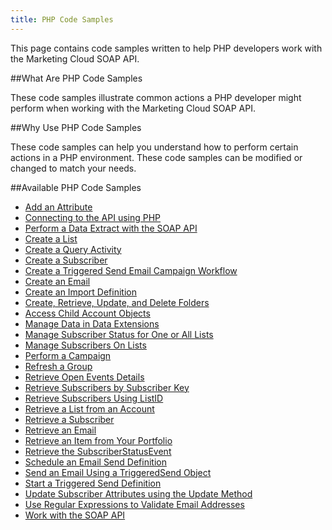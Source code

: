 ```yaml
---
title: PHP Code Samples
---
```

<p>This page contains code samples written to help PHP developers work with the Marketing Cloud SOAP API.</p>

##What Are PHP Code Samples
<p>These code samples illustrate common actions a PHP developer might perform when working with the Marketing Cloud SOAP API.</p>

##Why Use PHP Code Samples
<p>These code samples can help you understand how to perform certain actions in a PHP environment. These code samples can be modified or changed to match your needs.</p>

##Available PHP Code Samples
<ul>
<li><a href="adding_an_attribute_via_the_web_service_api.htm" title="Adding_an_Attribute_Via_the_Web_Service_API">Add an Attribute</a></li>
<li><a href="connecting_to_the_api_using_php.htm" title="Connecting_to_the_API_using_PHP">Connecting to the API using PHP</a></li>
<li><a href="creating_a_data_extract_activity_with_the_soap_web_service_api.htm" title="Creating_a_Data_Extract_Activity_with_the_SOAP_Web_Service_API">Perform a Data Extract with the SOAP API</a></li>
<li><a href="creating_a_list.htm" title="Creating_a_List">Create a List</a></li>
<li><a href="creating_a_query_activity.htm" title="Creating_a_Query_Activity">Create a Query Activity</a></li>
<li><a href="creating_a_subscriber.htm" title="Creating_a_Subscriber">Create a Subscriber</a></li>
<li><a href="creating_a_triggered_email_campaign_workflow.htm" title="Creating_a_Triggered_Email_Campaign_Workflow">Create a Triggered Send Email Campaign Workflow</a></li>
<li><a href="creating_an_email_via_the_web_service_api.htm" title="Creating_an_Email_Via_the_Web_Service_API">Create an Email</a></li>
<li><a href="creating_an_import_definition.htm" title="Creating_an_Import_Definition">Create an Import Definition</a></li>
<li><a href="creating_retrieving_updating_and_deleting_folders.htm" title="Creating,_Retrieving,_Updating,_and_Deleting_Folders">Create, Retrieve, Update, and Delete Folders</a></li>
<li><a href="impersonating_another_user.htm" title="Access Child Account Objects">Access Child Account Objects</a></li>
<li><a href="managing_data_in_data_extensions.htm" title="Managing_Data_In_Data_Extensions">Manage Data in Data Extensions</a></li>
<li><a href="managing_subscriber_status_for_one_or_all_lists.htm" title="Managing_Subscriber_Status_for_One_or_All_Lists">Manage Subscriber Status for One or All Lists</a></li>
<li><a href="managing_subscribers_on_lists.htm" title="Managing_Subscribers_On_Lists">Manage Subscribers On Lists</a></li>
<li><a href="performing_a_campaign_via_the_web_service_api.htm" title="Performing_a_Campaign_Via_the_Web_Service_API">Perform a Campaign</a></li>
<li><a href="refreshing_a_group.htm" title="Refreshing_a_Group">Refresh a Group</a></li>
<li><a href="retrieving_open_events_details.htm" title="Retrieving_Open_Events_Details">Retrieve Open Events Details</a></li>
<li><a href="retrieving_subscribers_by_subscriber_key.htm" title="Retrieving_Subscribers_By_Subscriber_Key">Retrieve Subscribers by Subscriber Key</a></li>
<li><a href="retrieving_subscribers_using_listid.htm" title="Retrieving_Subscribers_Using_ListID">Retrieve Subscribers Using ListID</a></li>
<li><a href="retrieving_a_list_from_an_account.htm" title="Retrieving_a_List_from_an_Account">Retrieve a List from an Account</a></li>
<li><a href="retrieve_a_subscriber_via_the_web_service_api.htm" title="Retrieve_a_Subscriber_Via_the_Web_Service_API">Retrieve a Subscriber</a></li>
<li><a href="retrieving_an_email_via_the_soap_api.htm" title="Retrieving_an_Email_via_the_SOAP_API">Retrieve an Email</a></li>
<li><a href="retrieving_an_item_from_your_portfolio.htm" title="Retrieving_an_Item_from_Your_Portfolio">Retrieve an Item from Your Portfolio</a></li>
<li><a href="retrieving_the_subscriberstatusevent.htm" title="Retrieving_the_SubscriberStatusEvent">Retrieve the SubscriberStatusEvent</a></li>
<li><a href="scheduling_an_email_send_definition.htm" title="Scheduling_an_Email_Send_Definition">Schedule an Email Send Definition</a></li>
<li><a href="send_triggeredsend_email.htm" title="Send_TriggeredSend_Email">Send an Email Using a TriggeredSend Object</a></li>
<li><a href="starting_a_triggered_send_definition_via_the_web_service_api.htm" title="Starting_a_Triggered_Send_Definition_Via_the_Web_Service_API">Start a Triggered Send Definition</a></li>
<li><a href="updating_subscriber_attributes_using_the_update_method.htm" title="Updating_Subscriber_Attributes_Using_the_Update_Method">Update Subscriber Attributes using the Update Method</a></li>
<li><a href="using_regular_expressions_to_validate_email_addresses.htm" title="Using_Regular_Expressions_to_Validate_Email_Addresses">Use Regular Expressions to Validate Email Addresses</a></li>
<li><a href="working_with_soap_web_service_api.htm" title="Working_with_SOAP_Web_Service_API">Work with the SOAP API</a></li>
</ul>
